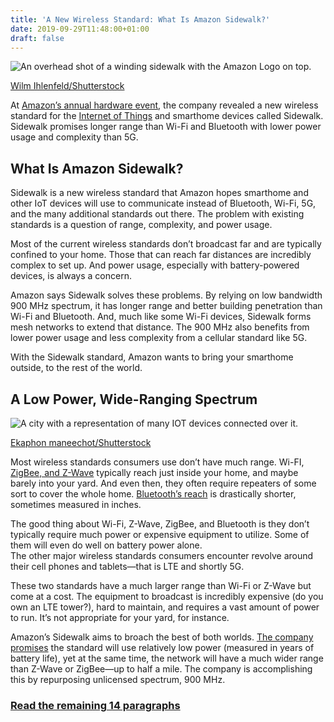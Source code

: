 ```yaml
---
title: 'A New Wireless Standard: What Is Amazon Sidewalk?'
date: 2019-09-29T11:48:00+01:00
draft: false
---
```


![An overhead shot of a winding sidewalk with the Amazon Logo on top.](https://www.howtogeek.com/wp-content/uploads/2019/09/Amazon-Sidewalk.jpg)

[Wilm Ihlenfeld/Shutterstock](https://www.shutterstock.com/image-photo/foot-path-through-garden-aerial-view-254559667?src=Zq3JFen6susofy_-eZFlkw-1-2)

At [Amazon’s annual hardware event](https://www.reviewgeek.com/23920/everything-announced-at-amazons-fall-2019-devices-event/?tag=823814-20), the company revealed a new wireless standard for the [Internet of Things](https://www.howtogeek.com/183431/htg-explains-what-is-the-internet-of-things/) and smarthome devices called Sidewalk. Sidewalk promises longer range than Wi-Fi and Bluetooth with lower power usage and complexity than 5G.

What Is Amazon Sidewalk?
------------------------

Sidewalk is a new wireless standard that Amazon hopes smarthome and other IoT devices will use to communicate instead of Bluetooth, Wi-Fi, 5G, and the many additional standards out there. The problem with existing standards is a question of range, complexity, and power usage.

Most of the current wireless standards don’t broadcast far and are typically confined to your home. Those that can reach far distances are incredibly complex to set up. And power usage, especially with battery-powered devices, is always a concern.

Amazon says Sidewalk solves these problems. By relying on low bandwidth 900 MHz spectrum, it has longer range and better building penetration than Wi-Fi and Bluetooth. And, much like some Wi-Fi devices, Sidewalk forms mesh networks to extend that distance. The 900 MHz also benefits from lower power usage and less complexity from a cellular standard like 5G.

With the Sidewalk standard, Amazon wants to bring your smarthome outside, to the rest of the world.

A Low Power, Wide-Ranging Spectrum
----------------------------------

![A city with a representation of many IOT devices connected over it.](https://www.howtogeek.com/wp-content/uploads/2019/09/IOT-Everywhere.jpg)

[Ekaphon maneechot/Shutterstock](https://www.shutterstock.com/image-photo/technology-communication-icon-over-cityscapenetwork-connection-548025055?src=library)

Most wireless standards consumers use don’t have much range. Wi-FI, [ZigBee, and Z-Wave](https://www.howtogeek.com/394567/zigbee-vs.-z-wave-choosing-between-two-big-smarthome-standards/) typically reach just inside your home, and maybe barely into your yard. And even then, they often require repeaters of some sort to cover the whole home. [Bluetooth’s reach](https://www.howtogeek.com/403611/bluetooth-5.1-isnt-just-for-finding-your-keys-it-could-be-the-future-of-smart-home/) is drastically shorter, sometimes measured in inches.

The good thing about Wi-Fi, Z-Wave, ZigBee, and Bluetooth is they don’t typically require much power or expensive equipment to utilize. Some of them will even do well on battery power alone.  
The other major wireless standards consumers encounter revolve around their cell phones and tablets—that is LTE and shortly 5G.

These two standards have a much larger range than Wi-Fi or Z-Wave but come at a cost. The equipment to broadcast is incredibly expensive (do you own an LTE tower?), hard to maintain, and requires a vast amount of power to run. It’s not appropriate for your yard, for instance.

Amazon’s Sidewalk aims to broach the best of both worlds. [The company promises](https://blog.aboutamazon.com/devices/amazon-devices-event-september-2019?tag=823814-20) the standard will use relatively low power (measured in years of battery life), yet at the same time, the network will have a much wider range than Z-Wave or ZigBee—up to half a mile. The company is accomplishing this by repurposing unlicensed spectrum, 900 MHz.

### [Read the remaining 14 paragraphs](https://www.howtogeek.com/442089/a-new-wireless-standard-what-is-amazon-sidewalk/)
